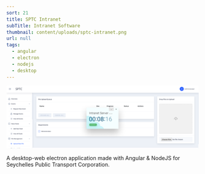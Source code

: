 ```yaml
---
sort: 21
title: SPTC Intranet
subTitle: Intranet Software
thumbnail: content/uploads/sptc-intranet.png
url: null
tags:
  - angular
  - electron
  - nodejs
  - desktop
---
```


![SPTC Intranet](content/uploads/sptc-intranet-intro.png)

A desktop-web electron application made with Angular & NodeJS for Seychelles Public Transport Corporation.
